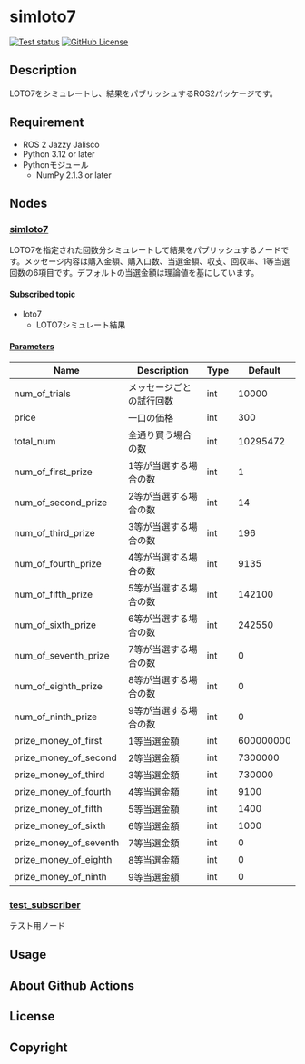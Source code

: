 # simloto7
<a href="https://github.com/IT2729/simloto7_ros2/actions/workflows/test.yml"><img src="https://github.com/IT2729/simloto7_ros2/actions/workflows/test.yml/badge.svg" alt="Test status"></a>
<a href="https://github.com/IT2729/simloto7_ros2/tree/main?tab=BSD-3-Clause-1-ov-file"><img alt="GitHub License" src="https://img.shields.io/github/license/IT2729/simloto7_ros2"></a>

## Description
LOTO7をシミュレートし、結果をパブリッシュするROS2パッケージです。

## Requirement
- ROS 2 Jazzy Jalisco
- Python 3.12 or later
- Pythonモジュール
    - NumPy 2.1.3 or later

## Nodes
### <a href="https://github.com/IT2729/simloto7_ros2/blob/main/simloto7/simloto7.py">simloto7</a>
LOTO7を指定された回数分シミュレートして結果をパブリッシュするノードです。メッセージ内容は購入金額、購入口数、当選金額、収支、回収率、1等当選回数の6項目です。デフォルトの当選金額は理論値を基にしています。

#### Subscribed topic
- loto7
    - LOTO7シミュレート結果

#### <a href="https://github.com/IT2729/simloto7_ros2/blob/main/config/params.yaml">Parameters</a>
<table width="1000">
  <thead>
    <tr>
      <th scope="col">Name</th>
      <th scope="col">Description</th>
      <th scope="col">Type</th>
      <th scope="col">Default</th>
    </tr>
  </thead>
  </tbody>
    <tr>
      <td>num_of_trials</td>
      <td>メッセージごとの試行回数</td>
      <td>int</td>
      <td>10000</td>
    </tr>
    <tr>
      <td>price</td>
      <td>一口の価格</td>
      <td>int</td>
      <td>300</td>
    </tr>
    <tr>
      <td>total_num</td>
      <td>全通り買う場合の数</td>
      <td>int</td>
      <td>10295472</td>
    </tr>
    <tr>
      <td>num_of_first_prize</td>
      <td>1等が当選する場合の数</td>
      <td>int</td>
      <td>1</td>
    </tr>
    <tr>
      <td>num_of_second_prize</td>
      <td>2等が当選する場合の数</td>
      <td>int</td>
      <td>14</td>
    </tr>
    <tr>
      <td>num_of_third_prize</td>
      <td>3等が当選する場合の数</td>
      <td>int</td>
      <td>196</td>
    </tr>
    <tr>
      <td>num_of_fourth_prize</td>
      <td>4等が当選する場合の数</td>
      <td>int</td>
      <td>9135</td>
    </tr>
    <tr>
      <td>num_of_fifth_prize</td>
      <td>5等が当選する場合の数</td>
      <td>int</td>
      <td>142100</td>
    </tr>
    <tr>
      <td>num_of_sixth_prize</td>
      <td>6等が当選する場合の数</td>
      <td>int</td>
      <td>242550</td>
    </tr>
    <tr>
      <td>num_of_seventh_prize</td>
      <td>7等が当選する場合の数</td>
      <td>int</td>
      <td>0</td>
    </tr>
    <tr>
      <td>num_of_eighth_prize</td>
      <td>8等が当選する場合の数</td>
      <td>int</td>
      <td>0</td>
    </tr>
    <tr>
      <td>num_of_ninth_prize</td>
      <td>9等が当選する場合の数</td>
      <td>int</td>
      <td>0</td>
    </tr>
    <tr>
      <td>prize_money_of_first</td>
      <td>1等当選金額</td>
      <td>int</td>
      <td>600000000</td>
    </tr>
    <tr>
      <td>prize_money_of_second</td>
      <td>2等当選金額</td>
      <td>int</td>
      <td>7300000</td>
    </tr>
    <tr>
      <td>prize_money_of_third</td>
      <td>3等当選金額</td>
      <td>int</td>
      <td>730000</td>
    </tr>
    <tr>
      <td>prize_money_of_fourth</td>
      <td>4等当選金額</td>
      <td>int</td>
      <td>9100</td>
    </tr>
    <tr>
      <td>prize_money_of_fifth</td>
      <td>5等当選金額</td>
      <td>int</td>
      <td>1400</td>
    </tr>
    <tr>
      <td>prize_money_of_sixth</td>
      <td>6等当選金額</td>
      <td>int</td>
      <td>1000</td>
    </tr>
    <tr>
      <td>prize_money_of_seventh</td>
      <td>7等当選金額</td>
      <td>int</td>
      <td>0</td>
    </tr>
    <tr>
      <td>prize_money_of_eighth</td>
      <td>8等当選金額</td>
      <td>int</td>
      <td>0</td>
    </tr>
    <tr>
      <td width="30%">prize_money_of_ninth</td>
      <td width="40%">9等当選金額</td>
      <td width="10%">int</td>
      <td width="20%">0</td>
    </tr>
  </tbody>
</table>

### <a href="https://github.com/IT2729/simloto7_ros2/blob/main/simloto7/test_subscriber.py">test_subscriber</a>
テスト用ノード

## Usage

## About Github Actions

## License

## Copyright
